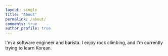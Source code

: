 ```yaml
---
layout: single
title: "About"
permalink: /about/
comments: true
author_profile: true
---
```


I'm a software engineer and barista. I enjoy rock climbing, and I'm currently trying to learn Korean. 
